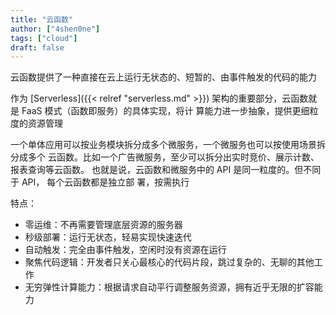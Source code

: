 ```yaml
---
title: "云函数"
author: ["4shen0ne"]
tags: ["cloud"]
draft: false
---
```


云函数提供了一种直接在云上运行无状态的、短暂的、由事件触发的代码的能力

作为 [Serverless]({{< relref "serverless.md" >}}) 架构的重要部分，云函数就是 FaaS 模式（函数即服务）的具体实现，将计
算能力进一步抽象，提供更细粒度的资源管理

一个单体应用可以按业务模块拆分成多个微服务，一个微服务也可以按使用场景拆分成多个
云函数。比如一个广告微服务，至少可以拆分出实时竞价、展示计数、报表查询等云函数。
也就是说，云函数和微服务中的 API 是同一粒度的。但不同于 API， <span class="underline">每个云函数都是独立部
署，按需执行</span>

特点：

-   零运维：不再需要管理底层资源的服务器
-   秒级部署：运行无状态，轻易实现快速迭代
-   自动触发：完全由事件触发，空闲时没有资源在运行
-   聚焦代码逻辑：开发者只关心最核心的代码片段，跳过复杂的、无聊的其他工作
-   无穷弹性计算能力：根据请求自动平行调整服务资源，拥有近乎无限的扩容能力
